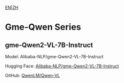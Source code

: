 [EN](README.md)|[ZH](../../../../zh/general_embedding/cross_modal_embedding/gme_qwen_series/README.md)

# Gme-Qwen Series

## gme-Qwen2-VL-7B-Instruct

Model: Alibaba-NLP/gme-Qwen2-VL-7B-Instruct

Hugging Face: [Alibaba-NLP/gme-Qwen2-VL-7B-Instruct](https://huggingface.co/Alibaba-NLP/gme-Qwen2-VL-7B-Instruct)

GitHub: [QwenLM/Qwen-VL](https://github.com/QwenLM/Qwen-VL) 
